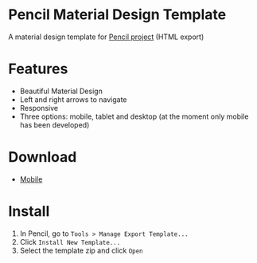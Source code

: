 # Pencil Material Design Template
A material design template for [Pencil project](https://github.com/nathanielw/pencil) (HTML export)

# Features
* Beautiful Material Design
* Left and right arrows to navigate
* Responsive
* Three options: mobile, tablet and desktop (at the moment only mobile has been developed)

# Download
* [Mobile](https://github.com/DaniGuardiola/pencil-material-template/raw/master/build/pencil-material-template-mobile.zip)

# Install
1. In Pencil, go to ```Tools > Manage Export Template...```
2. Click ```Install New Template...```
3. Select the template zip and click ```Open```
